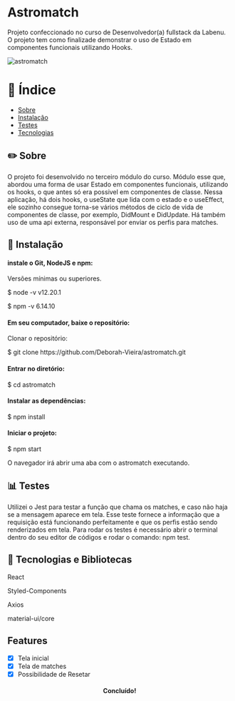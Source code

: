 <h1 >Astromatch</h1>
<p >Projeto confeccionado no curso de Desenvolvedor(a) fullstack da Labenu. O projeto tem como finalizade demonstrar o uso de Estado em componentes funcionais utilizando Hooks.</p>

  ![astromatch](https://user-images.githubusercontent.com/31224361/106056128-13b31e00-60cd-11eb-87a1-21b93b4a94d3.png)


# :ledger: Índice
<!--ts-->
   * [Sobre](#sobre)
   * [Instalação](#instalacao)
   * [Testes](#testes)
   * [Tecnologias](#tecnologias)
<!--te-->


##     :pencil2:  Sobre
<p>O projeto foi desenvolvido no terceiro módulo do curso. Módulo esse que, abordou uma forma de usar Estado em componentes funcionais, utilizando os hooks, o que antes só era possivel em componentes de classe. Nessa aplicação, há dois hooks, o useState que lida com o estado e o useEffect, ele sozinho consegue torna-se vários métodos de ciclo de vida de componentes de classe, por exemplo, DidMount e DidUpdate. Há também uso de uma api externa, responsável por enviar os perfis para matches.</p>


## :wrench:   Instalação
####   instale o Git, NodeJS e npm:
<p> Versões mínimas ou superiores.</p>
	
$ node -v
v12.20.1

  
$ npm -v
6.14.10</p>

#### Em seu computador, baixe o repositório:
<p> Clonar o repositório:</p>
<p>$ git clone https://github.com/Deborah-Vieira/astromatch.git
</p>
	
#### Entrar no diretório: 
<p>$ cd astromatch
</p>

#### Instalar as dependências: 
<p>$ npm install 
</p>

#### Iniciar o projeto: 
<p> $ npm start </p>
<p> O navegador irá abrir uma aba com o astromatch executando.</p>


## :bar_chart:  Testes
<p>Utilizei o Jest para testar a função que chama os matches, e caso não haja se a mensagem aparece em tela. Esse teste fornece a informação que a requisição está funcionando perfeitamente e que os perfis estão sendo renderizados em tela. Para rodar os testes é necessário abrir o terminal dentro do seu editor de códigos e rodar o comando: npm test.</p>

## :hammer: Tecnologias e Bibliotecas
<p>React</p> <p>Styled-Components</p> <p>Axios</p> <p>material-ui/core</p>
 
## Features
- [x] Tela inicial
- [x] Tela de matches
- [x] Possibilidade de Resetar

<h4 align="center"> 
	Concluído!
</h4>
